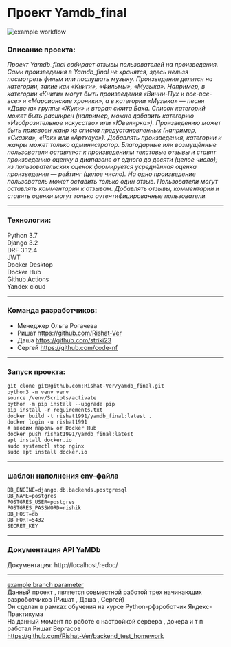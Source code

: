 # Проект **Yamdb_final**
![example workflow](https://github.com/Rishat-Ver/yamdb_final/actions/workflows/yamdb_workflow.yml/badge.svg)

### **Описание проекта:**
*Проект Yamdb_final собирает отзывы пользователей на произведения. Сами произведения в Yamdb_final не хранятся, здесь нельзя посмотреть фильм или послушать музыку.*
*Произведения делятся на категории, такие как «Книги», «Фильмы», «Музыка». Например, в категории «Книги» могут быть произведения «Винни-Пух и все-все-все» и «Марсианские хроники», а в категории «Музыка» — песня «Давеча» группы «Жуки» и вторая сюита Баха. Список категорий может быть расширен (например, можно добавить категорию «Изобразительное искусство» или «Ювелирка»).* 
*Произведению может быть присвоен жанр из списка предустановленных (например, «Сказка», «Рок» или «Артхаус»).* 
*Добавлять произведения, категории и жанры может только администратор.*
*Благодарные или возмущённые пользователи оставляют к произведениям текстовые отзывы и ставят произведению оценку в диапазоне от одного до десяти (целое число); из пользовательских оценок формируется усреднённая оценка произведения — рейтинг (целое число). На одно произведение пользователь может оставить только один отзыв.*
*Пользователи могут оставлять комментарии к отзывам.*
*Добавлять отзывы, комментарии и ставить оценки могут только аутентифицированные пользователи.*

---

### **Технологии:**
Python 3.7 <br>
Django 3.2 <br>
DRF 3.12.4 <br>
JWT <br>
Docker Desktop <br>
Docker Hub <br>
Github Actions <br>
Yandex cloud 

---

### **Команда разработчиков:**
- Менеджер Ольга Рогачева
- Ришат https://github.com/Rishat-Ver
- Даша https://github.com/striki23
- Сергей https://github.com/code-nf

---

### **Запуск проекта:**
```
git clone git@github.com:Rishat-Ver/yamdb_final.git
python3 -m venv venv
source /venv/Scripts/activate 
python -m pip install --upgrade pip
pip install -r requirements.txt
docker build -t rishat1991/yamdb_final:latest .
docker login -u rishat1991 
# вводим пароль от Docker Hub
docker push rishat1991/yamdb_final:latest
apt install docker.io
sudo systemctl stop nginx
sudo apt install docker.io

```

---

### **шаблон наполнения env-файла**

```
DB_ENGINE=django.db.backends.postgresql
DB_NAME=postgres
POSTGRES_USER=postgres
POSTGRES_PASSWORD=rishik
DB_HOST=db
DB_PORT=5432
SECRET_KEY

```

---

### **Документация API YaMDb**
Документация: http://localhost/redoc/

---

[example branch parameter](https://github.com/Rishat-Ver/yamdb_final/actions/workflows/yamdb_workflow.yml/badge.svg) <br>
Данный проект , является совместной работой трех начинающих разроботчиков (Ришат , Даша , Сергей) <br>
Он сделан в рамках обучения на курсе Python-рфзроботчик Яндекс-Практикума <br>
На данный момент по работе с настройкой сервера , докера и т п работал Ришат Вергасов <br>
https://github.com/Rishat-Ver/backend_test_homework
